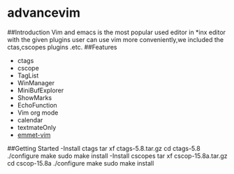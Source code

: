 advancevim
==========
##Introduction
Vim and emacs is the most popular used editor in *inx editor
with the given plugins user can use vim more conveniently,we included the ctas,cscopes plugins .etc.
##Features
- ctags
- cscope
- TagList
- WinManager
- MiniBufExplorer
- ShowMarks
- EchoFunction
- Vim org mode
- calendar
- textmateOnly
- [emmet-vim](https://github.com/mattn/emmet-vim)

##Getting Started
-Install ctags
  tar xf ctags-5.8.tar.gz
  cd ctags-5.8
  ./configure
  make
  sudo make install
-Install cscopes
  tar xf cscop-15.8a.tar.gz
  cd cscop-15.8a
  ./configure
  make
  sudo make install


  

